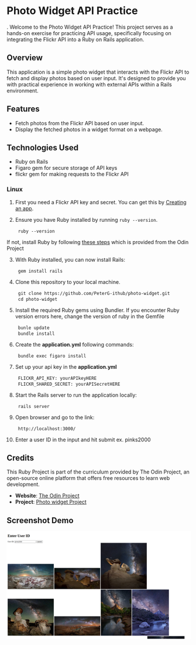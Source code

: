 # Photo Widget API Practice
. 
Welcome to the Photo Widget API Practice! This project serves as a hands-on exercise for practicing API usage, specifically focusing on integrating the Flickr API into a Ruby on Rails application.

## Overview

This application is a simple photo widget that interacts with the Flickr API to fetch and display photos based on user input. It's designed to provide you with practical experience in working with external APIs within a Rails environment.

## Features

- Fetch photos from the Flickr API based on user input.
- Display the fetched photos in a widget format on a webpage.

## Technologies Used

- Ruby on Rails
- Figaro gem for secure storage of API keys
- flickr gem for making requests to the Flickr API

### Linux

1. First you need a Flickr API key and secret. You can get this by [Creating an app](https://www.flickr.com/services/apps/create/). 

2. Ensure you have Ruby installed by running `ruby --version`. 

        ruby --version
If not, install Ruby by following [these steps](https://www.theodinproject.com/lessons/ruby-installing-ruby) which is provided from the Odin Project

3. With Ruby installed, you can now install Rails:

        gem install rails
4. Clone this repository to your local machine.

        git clone https://github.com/PeterG-ithub/photo-widget.git
        cd photo-widget
5. Install the required Ruby gems using Bundler. If you encounter Ruby version errors here, change the version of ruby in the Gemfile

        bunle update
        bundle install
6. Create the **application.yml** following commands:

        bundle exec figaro install
7. Set up your api key in the **application.yml**

        FLICKR_API_KEY: yourAPIkeyHERE
        FLICKR_SHARED_SECRET: yourAPISecretHERE
8. Start the Rails server to run the application locally:

        rails server
9. Open browser and go to the link:
        
        http://localhost:3000/
10. Enter a user ID in the input and hit submit ex. pinks2000

## Credits
This Ruby Project is part of the curriculum provided by The Odin Project, an open-source online platform that offers free resources to learn web development.
- **Website**: [The Odin Project](https://www.theodinproject.com/)
- **Project**: [Photo widget Project](https://www.theodinproject.com/lessons/ruby-on-rails-flickr-api)

## Screenshot Demo
![Demo](images/demo.png)
